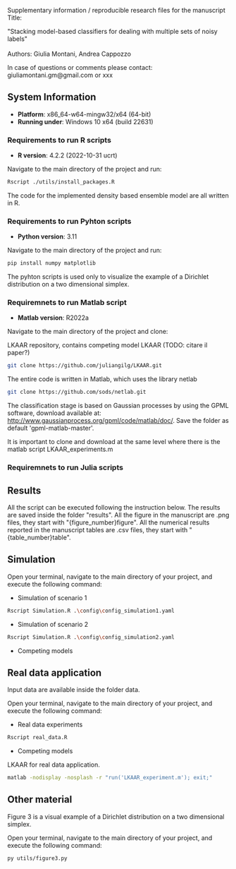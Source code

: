 Supplementary information / reproducible research files for the manuscript Title:

"Stacking model-based classifiers for dealing with multiple sets of noisy labels"\
\
Authors: Giulia Montani, Andrea Cappozzo

In case of questions or comments please contact: giuliamontani.gm\@gmail.com or xxx

## System Information

-   **Platform**: x86_64-w64-mingw32/x64 (64-bit)
-   **Running under**: Windows 10 x64 (build 22631)

### Requirements to run R scripts

-   **R version**: 4.2.2 (2022-10-31 ucrt)

Navigate to the main directory of the project and run:

``` bash
Rscript ./utils/install_packages.R
```

The code for the implemented density based ensemble model are all written in R.

### Requirements to run Pyhton scripts

-   **Python version**: 3.11

Navigate to the main directory of the project and run:

``` bash
pip install numpy matplotlib
```

The pyhton scripts is used only to visualize the example of a Dirichlet distribution on a two dimensional simplex.

### Requiremnets to run Matlab script

-   **Matlab version**: R2022a

Navigate to the main directory of the project and clone:

LKAAR repository, contains competing model LKAAR (TODO: citare il paper?)

``` bash
git clone https://github.com/juliangilg/LKAAR.git
```

The entire code is written in Matlab, which uses the library netlab

``` bash
git clone https://github.com/sods/netlab.git
```

The classification stage is based on Gaussian processes by using the GPML software, download available at: <http://www.gaussianprocess.org/gpml/code/matlab/doc/>. Save the folder as default 'gpml-matlab-master'.

It is important to clone and download at the same level where there is the matlab script LKAAR_experiments.m

### Requiremnets to run Julia scripts

## Results
All the script can be executed following the instruction below. 
The results are saved inside the folder "results". 
All the figure in the manuscript are .png files, they start with "{figure_number}figure".
All the numerical results reported in the manuscript tables are .csv files, they start with "{table_number}table".

## Simulation

Open your terminal, navigate to the main directory of your project, and execute the following command:

-   Simulation of scenario 1

``` bash
Rscript Simulation.R .\config\config_simulation1.yaml
```

-   Simulation of scenario 2

``` bash
Rscript Simulation.R .\config\config_simulation2.yaml
```

-   Competing models

## Real data application

Input data are available inside the folder data.

Open your terminal, navigate to the main directory of your project, and execute the following command:

-   Real data experiments

``` bash
Rscript real_data.R
```

-   Competing models

LKAAR for real data application.

``` bash
matlab -nodisplay -nosplash -r "run('LKAAR_experiment.m'); exit;"
```

## Other material

Figure 3 is a visual example of a Dirichlet distribution on a two dimensional simplex.

Open your terminal, navigate to the main directory of your project, and execute the following command:

``` bash
py utils/figure3.py
```

